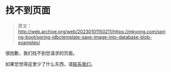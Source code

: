 # 找不到页面

> 原文：<http://web.archive.org/web/20230101150211/https://mkyong.com/spring-boot/spring-jdbctemplate-save-image-into-database-blob-examples/>

很抱歉，我们找不到您请求的页面。

如果您觉得这里少了什么东西，请[联系我们](/web/20210819044817/https://mkyong.com/contact-mkyong/)。
